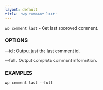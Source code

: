 ```yaml
---
layout: default
title: 'wp comment last'
---
```


`wp comment last` - Get last approved comment.

### OPTIONS

--id
: Output just the last comment id.

--full
: Output complete comment information.

### EXAMPLES

    wp comment last --full

